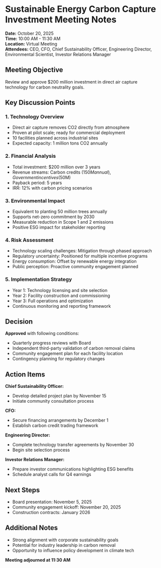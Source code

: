 # Sustainable Energy Carbon Capture Investment Meeting Notes

**Date:** October 20, 2025  
**Time:** 10:00 AM - 11:30 AM  
**Location:** Virtual Meeting  
**Attendees:** CEO, CFO, Chief Sustainability Officer, Engineering Director, Environmental Scientist, Investor Relations Manager  

## Meeting Objective
Review and approve $200 million investment in direct air capture technology for carbon neutrality goals.

## Key Discussion Points

### 1. Technology Overview
- Direct air capture removes CO2 directly from atmosphere
- Proven at pilot scale; ready for commercial deployment
- 10 facilities planned across industrial sites
- Expected capacity: 1 million tons CO2 annually

### 2. Financial Analysis
- Total investment: $200 million over 3 years
- Revenue streams: Carbon credits ($150M annual), Government incentives ($50M)
- Payback period: 5 years
- IRR: 12% with carbon pricing scenarios

### 3. Environmental Impact
- Equivalent to planting 50 million trees annually
- Supports net-zero commitment by 2030
- Measurable reduction in Scope 1 and 2 emissions
- Positive ESG impact for stakeholder reporting

### 4. Risk Assessment
- Technology scaling challenges: Mitigation through phased approach
- Regulatory uncertainty: Positioned for multiple incentive programs
- Energy consumption: Offset by renewable energy integration
- Public perception: Proactive community engagement planned

### 5. Implementation Strategy
- Year 1: Technology licensing and site selection
- Year 2: Facility construction and commissioning
- Year 3: Full operations and optimization
- Continuous monitoring and reporting framework

## Decision
**Approved** with following conditions:
- Quarterly progress reviews with Board
- Independent third-party validation of carbon removal claims
- Community engagement plan for each facility location
- Contingency planning for regulatory changes

## Action Items

**Chief Sustainability Officer:**
- Develop detailed project plan by November 15
- Initiate community consultation process

**CFO:**
- Secure financing arrangements by December 1
- Establish carbon credit trading framework

**Engineering Director:**
- Complete technology transfer agreements by November 30
- Begin site selection process

**Investor Relations Manager:**
- Prepare investor communications highlighting ESG benefits
- Schedule analyst calls for Q4 earnings

## Next Steps
- Board presentation: November 5, 2025
- Community engagement kickoff: November 20, 2025
- Construction contracts: January 2026

## Additional Notes
- Strong alignment with corporate sustainability goals
- Potential for industry leadership in carbon removal
- Opportunity to influence policy development in climate tech

**Meeting adjourned at 11:30 AM**